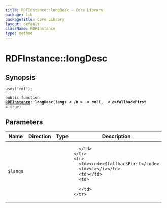 ```yaml
---
title: RDFInstance::longDesc — Core Library
package: lib
packageTitle: Core Library
layout: default
className: RDFInstance
type: method
---
```


# RDFInstance::longDesc

## Synopsis

<code>uses('rdf');</code>

<code>public function <b><a href="RDFInstance">RDFInstance</a>::longDesc</b>(<b>$langs</b> = null, <b>$fallbackFirst</b> = true)</code>

## Parameters

<table>
  <thead>
    <tr>
      <th>Name</th>
      <th>Direction</th>
      <th>Type</th>
      <th>Description</th>
    </tr>
  </thead>
  <tbody>
    <tr>
      <td><code>$langs</code>
      <td><i></i></td>
      <td></td>
      <td>

      </td>
    </tr>
    <tr>
      <td><code>$fallbackFirst</code>
      <td><i></i></td>
      <td></td>
      <td>

      </td>
    </tr>
  </tbody>
</table>

